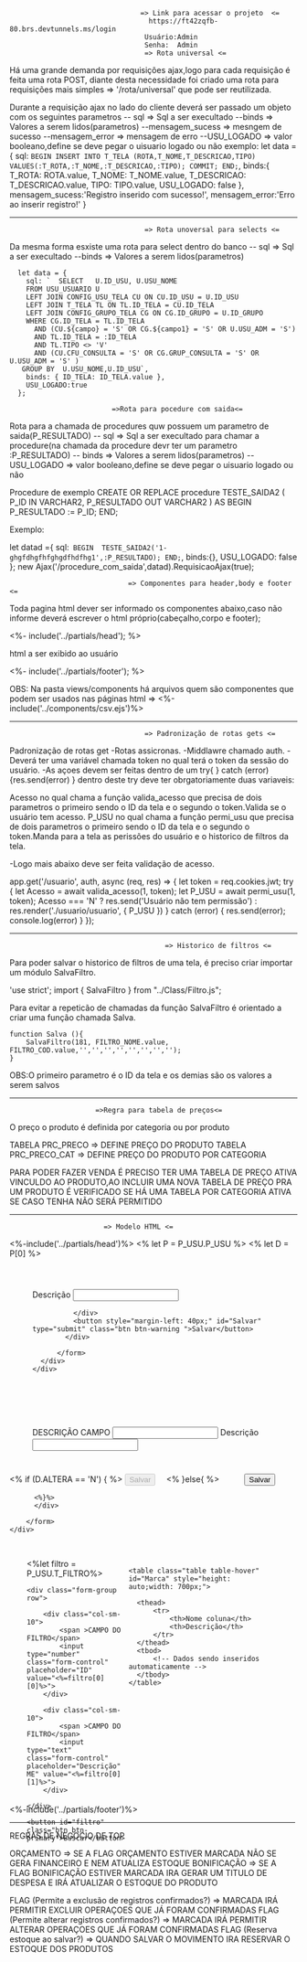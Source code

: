                                     => Link para acessar o projeto  <=
                                      https://ft42zqfb-80.brs.devtunnels.ms/login
                                     Usuário:Admin
                                     Senha:  Admin
                                     => Rota universal <=        

Há uma grande demanda por requisições ajax,logo para cada requisição é feita uma rota POST,
diante desta necessidade foi criado uma rota para requisições mais simples => '/rota/universal'
que pode ser reutilizada.

Durante a requisição ajax no lado do cliente deverá ser passado um objeto com os seguintes parametros
-- sql => Sql a ser execultado
--binds => Valores a serem lidos(parametros)
--mensagem_sucess => mesngem de sucesso
--mensagem_error  => mensagem de erro
--USU_LOGADO  => valor booleano,define se deve pegar o uisuario logado ou não
exemplo:
            let data = {
                sql: `BEGIN
                INSERT INTO T_TELA (ROTA,T_NOME,T_DESCRICAO,TIPO) VALUES(:T_ROTA,:T_NOME,:T_DESCRICAO,:TIPO);
                COMMIT;
                END;`,
                binds:{
                    T_ROTA: ROTA.value,
                    T_NOME: T_NOME.value,
                    T_DESCRICAO:  T_DESCRICAO.value,
                    TIPO: TIPO.value,
                    USU_LOGADO: false
                  },
                  mensagem_sucess:'Registro inserido com sucesso!',
                  mensagem_error:'Erro ao inserir registro!'
            }


----------------------------------------------------------------------------------------------------------------------------------------
                                     => Rota unoversal para selects <=   

Da mesma forma esxiste uma rota para select dentro do banco
-- sql => Sql a ser execultado
--binds => Valores a serem lidos(parametros)


      let data = {
        sql: `  SELECT   U.ID_USU, U.USU_NOME
        FROM USU_USUARIO U
        LEFT JOIN CONFIG_USU_TELA CU ON CU.ID_USU = U.ID_USU
        LEFT JOIN T_TELA TL ON TL.ID_TELA = CU.ID_TELA
        LEFT JOIN CONFIG_GRUPO_TELA CG ON CG.ID_GRUPO = U.ID_GRUPO
        WHERE CG.ID_TELA = TL.ID_TELA
          AND (CU.${campo} = 'S' OR CG.${campo1} = 'S' OR U.USU_ADM = 'S')
          AND TL.ID_TELA = :ID_TELA
          AND TL.TIPO <> 'V'
          AND (CU.CFU_CONSULTA = 'S' OR CG.GRUP_CONSULTA = 'S' OR U.USU_ADM = 'S' )
       GROUP BY  U.USU_NOME,U.ID_USU`,
        binds: { ID_TELA: ID_TELA.value },
        USU_LOGADO:true
      };
<!-- ------------------------------------------------------------------------------------ -->
                             =>Rota para pocedure com saida<=
Rota para a chamada de procedures quw possuem um parametro de saida(P_RESULTADO)
-- sql => Sql a ser execultado para chamar a procedure(na chamada da procedure devr ter um parametro :P_RESULTADO)
-- binds => Valores a serem lidos(parametros)
-- USU_LOGADO =>  valor booleano,define se deve pegar o uisuario logado ou não


Procedure de exemplo
CREATE OR REPLACE procedure TESTE_SAIDA2 (
    P_ID IN VARCHAR2,
    P_RESULTADO OUT VARCHAR2
) 
AS
BEGIN
    P_RESULTADO := P_ID; 
END;

Exemplo:

let datad ={
  sql:` BEGIN 
        TESTE_SAIDA2('1-ghgfdhgfhfghgdfhdfhg1',:P_RESULTADO);
        END;`,
  binds:{},
  USU_LOGADO: false
};
new Ajax('/procedure_com_saida',datad).RequisicaoAjax(true);

<!----------------------------------------------------------------------------------------------------------------------------------------------- -->
                                 => Componentes para header,body e footer <= 

Toda pagina html dever ser informado os componentes abaixo,caso não informe deverá escrever o html próprio(cabeçalho,corpo e footer);

<%- include('../partials/head'); %>

html a ser exibido ao usuário

<%- include('../partials/footer'); %>

OBS: Na pasta views/components há arquivos quem são componentes que podem ser usados nas páginas html =>    <%-include('../components/csv.ejs')%>

-------------------------------------------------------------------------------------------------------------------------------------------------
                                     => Padronização de rotas gets <= 

Padronização de rotas get
-Rotas assicronas.
-Middlawre chamado auth.
-Deverá ter uma variável chamada token no qual terá o token da sessão do usuário.
-As açoes devem ser feitas dentro de um try{  } catch (error){res.send(error) } dentro deste try deve ter obrgatoriamente duas variaveis:

 Acesso no qual chama a função valida_acesso que  precisa de dois parametros o primeiro sendo o ID da tela e o segundo o token.Valida se o usuário tem acesso.
 P_USU  no qual chama a função permi_usu que precisa de dois parametros o primeiro sendo o ID da tela e o segundo o token.Manda para a tela as perissões do usuário e o historico de filtros da tela.

-Logo mais abaixo deve ser feita validação de acesso.

app.get('/usuario', auth, async (req, res) => {
  let token = req.cookies.jwt;
  try {
    let Acesso = await valida_acesso(1, token);
    let P_USU = await permi_usu(1, token);
    Acesso === 'N' ? res.send('Usuário não tem permissão') : res.render('./usuario/usuario', { P_USU })
  } catch (error) {
    res.send(error);
    console.log(error)
  }
});

----------------------------------------------------------------------------------------------------------------------------------

                                          => Historico de filtros <=

Para poder salvar o historico de filtros de uma tela, é preciso criar importar um módulo SalvaFiltro.

'use strict';
import { SalvaFiltro } from "../Class/Filtro.js";

Para evitar a repeticão de chamadas da função SalvaFiltro é orientado a criar uma função chamada Salva.

    function Salva (){
        SalvaFiltro(181, FILTRO_NOME.value, FILTRO_COD.value,'','','','','','','','');
    }
OBS:O primeiro parametro é o ID da tela e os demias são os valores a serem salvos

----------------------------------------------------------------------------------------------------------------------------------
                         =>Regra para tabela de preços<=

   O preço o produto é definida por categoria ou por produto

TABELA PRC_PRECO => DEFINE PREÇO DO PRODUTO
TABELA PRC_PRECO_CAT => DEFINE PREÇO DO PRODUTO POR CATEGORIA

PARA PODER FAZER VENDA É PRECISO TER UMA TABELA DE PREÇO ATIVA VINCULDO AO PRODUTO,AO INCLUIR UMA NOVA TABELA DE PREÇO PRA UM PRODUTO 
É VERIFICADO SE HÁ UMA TABELA POR CATEGORIA ATIVA SE CASO TENHA NÃO SERÁ PERMITIDO




---------------------------------------------------------------------------------
                           => Modelo HTML <=




<%-include('../partials/head')%>
<% let P = P_USU.P_USU %>
<% let D = P[0] %>
<!--  -->
<div class="modal fade PRINCIPAL" tabindex="-1" role="dialog" aria-labelledby="myExtraLargeModalLabel" aria-hidden="true" >
    <div class="modal-dialog modal-xl" style="width: 500px;">
      <div class="modal-content">
        <form class="needs-validation" id="form" novalidate>
          <div class="container" style="padding: 40px;" >
              <div class="row">
                <div class="col-sm"  >
                    <label >Descrição</label>
                   <input type="text" class="form-control TddCam"  name="NOME" required>
                </div>
              </div>
          
              </div>
              <button style="margin-left: 40px;" id="Salvar" type="submit" class="btn btn-warning ">Salvar</button>
            </div>
          
          </form>
      </div>
    </div>
  </div>
  <!--editar registro-->
<div class="modal fade EDITAR" tabindex="-1" role="dialog" aria-labelledby="myExtraLargeModalLabel" aria-hidden="true" >
  <div class="modal-dialog modal-xl" style="width: 500px;">
    <div class="modal-content">
      <form class="needs-validation"  novalidate>
        <div class="container" style="padding: 40px;" >
            <div class="row">
              <div class="col-sm"  >
                  <label for="">DESCRIÇÃO CAMPO</label>
                 <input type="text" class="form-control"   required>
                  <label for="">Descrição</label>
                 <input type="text" class="form-control"  required>
              </div>
            </div>
            </div>
            <% if (D.ALTERA == 'N') { %> 
              <button class="btn btn-primary" style="margin-right: 15px;" data-toggle="modal" disabled  >Salvar</button>
          <% }else{ %>
              <button style="margin-left: 40px;" id="SALVA_EDICAO"  class="btn btn-warning ">Salvar</button>

          <%}%> 
          </div>
        
        </form>
    </div>
  </div>
</div>
<!--  -->
<div class="grad" style="display: flex;height: auto;padding: 30px;">
  <div style="width: 300px;height: 400px;">
   <form>
<%let filtro = P_USU.T_FILTRO%> 

    <div class="form-group row">

        <div class="col-sm-10">
            <span >CAMPO DO FILTRO</span>
            <input type="number"  class="form-control" placeholder="ID"  value="<%=filtro[0][0]%>">
        </div>
 
        <div class="col-sm-10">
            <span >CAMPO DO FILTRO</span>
            <input type="text"  class="form-control" placeholder="Descrição" ME" value="<%=filtro[0][1]%>">
        </div>

    </div>

    <button id="filtro" class="btn btn-primary">Buscar</button>

   </form>
   </div>
  <!-- Tabela -->
  <div style="width: 100%;display: block;">

    <table class="table table-hover" id="Marca" style="height: auto;width: 700px;">

      <thead>
          <tr>
              <th>Nome coluna</th>
              <th>Descrição</th>
          </tr>
      </thead>
      <tbod>
          <!-- Dados sendo inseridos automaticamente -->
      </tbody>
    </table>
  </div>
</div>
<%-include('../partials/footer')%>



-------------------------------------------------------------------------------------------

REGRAS DE NEGOCIO DE TOP

ORÇAMENTO   => SE A FLAG ORÇAMENTO ESTIVER MARCADA NÃO SE GERA FINANCEIRO E NEM ATUALIZA ESTOQUE
BONIFICAÇÃO => SE A FLAG BONIFICAÇÃO ESTIVER MARCADA IRA GERAR UM TITULO DE DESPESA E IRÁ ATUALIZAR O ESTOQUE DO PRODUTO

 FLAG (Permite a exclusão de registros confirmados?) => MARCADA IRÁ PERMITIR EXCLUIR OPERAÇOES QUE JÁ FORAM CONFIRMADAS
 FLAG (Permite alterar registros confirmados?) => MARCADA IRÁ PERMITIR ALTERAR OPERAÇOES QUE JÁ FORAM CONFIRMADAS
 FLAG (Reserva estoque ao salvar?) => QUANDO SALVAR O MOVIMENTO IRA RESERVAR O ESTOQUE DOS PRODUTOS


<!-- <label for=""><%= NameLabel %> <img src="/img/lupa.png" alt="" style="cursor: pointer;"></label>
<div style="display: flex; flex-direction: row;">
    <input type="number" required name="<%= nameNumber %>" style="width: 30%;margin-right: 8px;" class="form-control TddCam">
    <input type="text" required name="<%= nameText %>" class="form-control">
</div> -->































